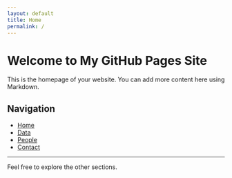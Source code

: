 ```yaml
---
layout: default
title: Home
permalink: /
---
```


# Welcome to My GitHub Pages Site

This is the homepage of your website. You can add more content here using Markdown.

## Navigation

- [Home](/)
- [Data](/data)
- [People](/people)
- [Contact](/contact)

---

Feel free to explore the other sections.
